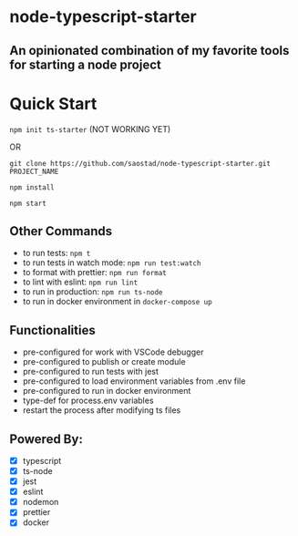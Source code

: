 # node-typescript-starter

## An opinionated combination of my favorite tools for starting a node project

# Quick Start

`npm init ts-starter` (NOT WORKING YET)

OR

`git clone https://github.com/saostad/node-typescript-starter.git PROJECT_NAME`

`npm install`

`npm start`

## Other Commands

- to run tests: `npm t`
- to run tests in watch mode: `npm run test:watch`
- to format with prettier: `npm run format`
- to lint with eslint: `npm run lint`
- to run in production: `npm run ts-node`
- to run in docker environment in `docker-compose up`

## Functionalities

- pre-configured for work with VSCode debugger
- pre-configured to publish or create module
- pre-configured to run tests with jest
- pre-configured to load environment variables from .env file
- pre-configured to run in docker environment
- type-def for process.env variables
- restart the process after modifying ts files

## Powered By:

- [x] typescript
- [x] ts-node
- [x] jest
- [x] eslint
- [x] nodemon
- [x] prettier
- [x] docker
